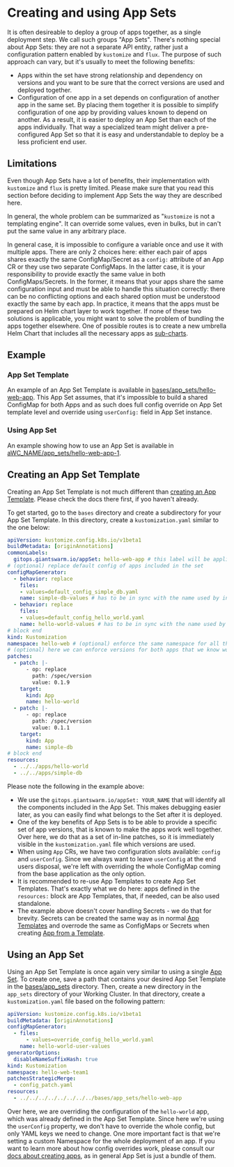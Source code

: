 # Creating and using App Sets

It is often desireable to deploy a group of apps together, as a single deployment step. We call such groups "App Sets".
There's nothing special about App Sets: they are not a separate API entity, rather just a configuration pattern
enabled by `kustomize` and `flux`. The purpose of such approach can vary, but it's usually to meet the following benefits:

- Apps within the set have strong relationship and dependency on versions and you want to be sure that the correct
  versions are used and deployed together.
- Configuration of one app in a set depends on configuration of another app in the same set. By placing them together it
  is possible to simplify configuration of one app by providing values known to depend on another. As a result, it is
  easier to deploy an App Set than each of the apps individually. That way a specialized team might deliver a
  pre-configured App Set so that it is easy and understandable to deploy be a less proficient end user.

## Limitations

Even though App Sets have a lot of benefits, their implementation with `kustomize` and `flux` is pretty limited.
Please make sure that you read this section before deciding to implement App Sets the way they are described here.

In general, the whole problem can be summarized as "`kustomize` is not a templating engine". It can override some values,
even in bulks, but in can't put the same value in any arbitrary place.

In general case, it is impossible to configure a variable once and use it with multiple apps. There are only 2 choices
here: either each pair of apps shares exactly the same ConfigMap/Secret as a `config:` attribute of an App CR or they
use two separate ConfigMaps. In the latter case, it is your responsibility to provide exactly the same value in both
ConfigMaps/Secrets. In the former, it means that your apps share the same configuration input and must be able to
handle this situation correctly: there can be no conflicting options and each shared option must be understood exactly
the same by each app. In practice, it means that the apps must be prepared on Helm chart layer to work together.
If none of these two solutions is applicable, you might want to solve the problem of bundling the apps together
elsewhere. One of possible routes is to create a new umbrella Helm Chart that includes all the necessary apps
as [sub-charts](https://helm.sh/docs/chart_template_guide/subcharts_and_globals/).

## Example

### App Set Template

An example of an App Set Template is available in [bases/app_sets/hello-web-app](../../bases/app_sets/hello-web-app/).
This App Set assumes, that it's impossible to build a shared ConfigMap for both Apps and as such does full config
override on App Set template level and override using `userConfig:` field in App Set instance.

### Using App Set

An example showing how to use an App Set is available in
[aWC_NAME/app_sets/hello-web-app-1](../../management-clusters/MC_NAME/organizations/ORG_NAME/workload-clusters/WC_NAME/app_sets/hello-web-app-1).

## Creating an App Set Template

Creating an App Set Template is not much different than [creating an App Template](add_app_template.md). Please check the
docs there first, if yoo haven't already.

To get started, go to the `bases` directory and create a subdirectory for your App Set Template. In this directory,
create a `kustomization.yaml` similar to the one below:

```yaml
apiVersion: kustomize.config.k8s.io/v1beta1
buildMetadata: [originAnnotations]
commonLabels:
  gitops.giantswarm.io/appSet: hello-web-app # this label will be applied to all resources included in the App Set
# (optional) replace default config of apps included in the set
configMapGenerator:
  - behavior: replace
    files:
    - values=default_config_simple_db.yaml
    name: simple-db-values # has to be in sync with the name used by included app
  - behavior: replace
    files:
    - values=default_config_hello_world.yaml
    name: hello-world-values # has to be in sync with the name used by included app
# block end
kind: Kustomization
namespace: hello-web # (optional) enforce the same namespace for all the apps in the set
# (optional) here we can enforce versions for both apps that we know work well together
patches:
  - patch: |-
      - op: replace
        path: /spec/version
        value: 0.1.9
    target:
      kind: App
      name: hello-world
  - patch: |-
      - op: replace
        path: /spec/version
        value: 0.1.1
    target:
      kind: App
      name: simple-db
# block end
resources:
  - ../../apps/hello-world
  - ../../apps/simple-db
```

Please note the following in the example above:

- We use the `gitops.giantswarm.io/appSet: YOUR_NAME` that will identify all the components included in the App Set.
  This makes debugging easier later, as you can easily find what belongs to the Set after it is deployed.
- One of the key benefits of App Sets is to be able to provide a specific set of app versions, that is known to make
  the apps work well together. Over here, we do that as a set of in-line patches, so it is immediately visible
  in the `kustomization.yaml` file which versions are used.
- When using `App` CRs, we have two configuration slots available: `config` and `userConfig`. Since we always want
  to leave `userConfig` at the end users disposal, we're left with overriding the whole ConfigMap coming from the
  base application as the only option.
- It is recommended to re-use App Templates to create App Set Templates. That's exactly what we do here: apps defined
  in the `resources:` block are App Templates, that, if needed, can be also used standalone.
- The example above doesn't cover handling Secrets - we do that for brevity. Secrets can be created the same way as in
  normal [App Templates](./add_app_template.md) and overrode the same as ConfigMaps or Secrets when creating
  [App from a Template](./add_appcr.md#adding-app-using-app-template).

## Using an App Set

Using an App Set Template is once again very similar to using a single
[App Set](./add_appcr.md#adding-app-using-app-template). To create one, save a path that contains your desired
App Set Template in the [bases/app_sets](../../bases/app_sets/) directory. Then, create a new directory in the
`app_sets` directory of your Working Cluster. In that directory, create a `kustomization.yaml` file based on the
following pattern:

```yaml
apiVersion: kustomize.config.k8s.io/v1beta1
buildMetadata: [originAnnotations]
configMapGenerator:
  - files:
      - values=override_config_hello_world.yaml
    name: hello-world-user-values
generatorOptions:
  disableNameSuffixHash: true
kind: Kustomization
namespace: hello-web-team1
patchesStrategicMerge:
  - config_patch.yaml
resources:
  - ../../../../../../../../bases/app_sets/hello-web-app
```

Over here, we are overriding the configuration of the `hello-world` app, which was already defined in the App Set
Template. Since here we're using the `userConfig` property, we don't have to override the whole config, but only YAML
keys we need to change. One more important fact is that we're setting a custom Namespace for the whole deployment of an
app. If you want to learn more about how config overrides work, please consult our
[docs about creating apps](add_appcr.md), as in general App Set is just a bundle of them.
